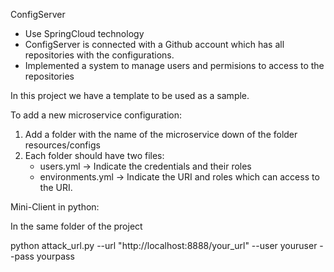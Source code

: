 ConfigServer

* Use SpringCloud technology
* ConfigServer is connected with a Github account which has all repositories with the configurations.
* Implemented a system to manage users and permisions to access to the repositories 

In this project we have a template to be used as a sample.

To add a new microservice configuration:

1. Add a folder with the name of the microservice down of the folder resources/configs
2. Each folder should have two files:
    * users.yml -> Indicate the credentials and their roles
    * environments.yml -> Indicate the URI and roles which can access to the URI.

Mini-Client in python:

In the same folder of the project


python attack_url.py --url "http://localhost:8888/your_url" --user youruser --pass yourpass
